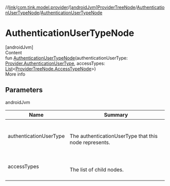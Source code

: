 //[link](../../../index.md)/[com.tink.model.provider](../../index.md)/[[androidJvm]ProviderTreeNode](../index.md)/[AuthenticationUserTypeNode](index.md)/[AuthenticationUserTypeNode](-authentication-user-type-node.md)



# AuthenticationUserTypeNode  
[androidJvm]  
Content  
fun [AuthenticationUserTypeNode](-authentication-user-type-node.md)(authenticationUserType: [Provider.AuthenticationUserType](../../[android-jvm]-provider/-authentication-user-type/index.md), accessTypes: [List](https://kotlinlang.org/api/latest/jvm/stdlib/kotlin.collections/-list/index.html)<[ProviderTreeNode.AccessTypeNode](../-access-type-node/index.md)>)  
More info  


## Parameters  
  
androidJvm  
  
|  Name|  Summary| 
|---|---|
| <a name="com.tink.model.provider/ProviderTreeNode.AuthenticationUserTypeNode/AuthenticationUserTypeNode/#com.tink.model.provider.Provider.AuthenticationUserType#kotlin.collections.List[com.tink.model.provider.ProviderTreeNode.AccessTypeNode]/PointingToDeclaration/"></a>authenticationUserType| <a name="com.tink.model.provider/ProviderTreeNode.AuthenticationUserTypeNode/AuthenticationUserTypeNode/#com.tink.model.provider.Provider.AuthenticationUserType#kotlin.collections.List[com.tink.model.provider.ProviderTreeNode.AccessTypeNode]/PointingToDeclaration/"></a><br><br>The authenticationUserType that this node represents.<br><br>
| <a name="com.tink.model.provider/ProviderTreeNode.AuthenticationUserTypeNode/AuthenticationUserTypeNode/#com.tink.model.provider.Provider.AuthenticationUserType#kotlin.collections.List[com.tink.model.provider.ProviderTreeNode.AccessTypeNode]/PointingToDeclaration/"></a>accessTypes| <a name="com.tink.model.provider/ProviderTreeNode.AuthenticationUserTypeNode/AuthenticationUserTypeNode/#com.tink.model.provider.Provider.AuthenticationUserType#kotlin.collections.List[com.tink.model.provider.ProviderTreeNode.AccessTypeNode]/PointingToDeclaration/"></a><br><br>The list of child nodes.<br><br>
  
  



